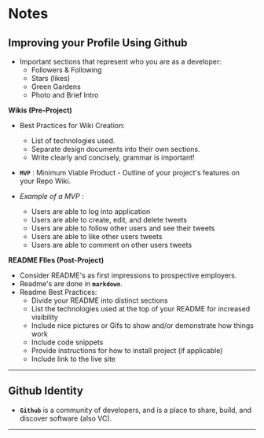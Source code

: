 # **Notes**

## **Improving your Profile Using Github**

- Important sections that represent who you are as a developer:
  - Followers & Following
  - Stars (likes)
  - Green Gardens
  - Photo and Brief Intro

**Wikis (Pre-Project)**

- Best Practices for Wiki Creation:

  - List of technologies used.
  - Separate design documents into their own sections.
  - Write clearly and concisely, grammar is important!

- **`MVP`** : Minimum Viable Product - Outline of your project's features on your Repo Wiki.

- _Example of a MVP_ :
  - Users are able to log into application
  - Users are able to create, edit, and delete tweets
  - Users are able to follow other users and see their tweets
  - Users are able to like other users tweets
  - Users are able to comment on other users tweets

**README FIles (Post-Project)**

- Consider README's as first impressions to prospective employers.
- Readme's are done in **`markdown`**.
- Readme Best Practices:
  - Divide your README into distinct sections
  - List the technologies used at the top of your README for increased visibility
  - Include nice pictures or Gifs to show and/or demonstrate how things work
  - Include code snippets
  - Provide instructions for how to install project (if applicable)
  - Include link to the live site

---

## **Github Identity**

- **`Github`** is a community of developers, and is a place to share, build, and discover software (also VC).

---
